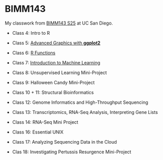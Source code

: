 # BIMM143
My classwork from [BIMM143 S25](https://bioboot.github.io/bimm143_S25/) at UC San Diego. 

- Class 4: Intro to R

- Class 5: [Advanced Graphics with **ggplot2**](class05.md)

- Class 6: [R Functions](class06.md)

- Class 7: [Introduction to Machine Learning](class07.md)

- Class 8: Unsupervised Learning Mini-Project

- Class 9: Halloween Candy Mini-Project

- Class 10 + 11: Structural Bioinformatics

- Class 12: Genome Informatics and High-Throughput Sequencing

- Class 13: Transcriptomics, RNA-Seq Analysis, Interpreting Gene Lists

- Class 14: RNA-Seq Mini Project

- Class 16: Essential UNIX

- Class 17: Analyzing Sequencing Data in the Cloud

- Clas 18: Investigating Pertussis Resurgence Mini-Project
